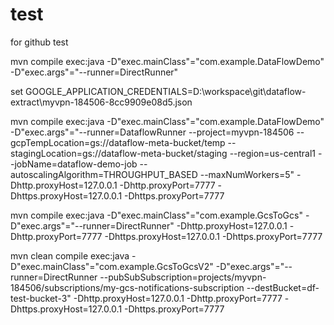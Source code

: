 # test
for github test

mvn compile exec:java -D"exec.mainClass"="com.example.DataFlowDemo" -D"exec.args"="--runner=DirectRunner"

set GOOGLE_APPLICATION_CREDENTIALS=D:\workspace\git\dataflow-extract\myvpn-184506-8cc9909e08d5.json

mvn compile exec:java -D"exec.mainClass"="com.example.DataFlowDemo" -D"exec.args"="--runner=DataflowRunner --project=myvpn-184506 --gcpTempLocation=gs://dataflow-meta-bucket/temp --stagingLocation=gs://dataflow-meta-bucket/staging --region=us-central1 --jobName=dataflow-demo-job --autoscalingAlgorithm=THROUGHPUT_BASED --maxNumWorkers=5" -Dhttp.proxyHost=127.0.0.1 -Dhttp.proxyPort=7777 -Dhttps.proxyHost=127.0.0.1 -Dhttps.proxyPort=7777


mvn compile exec:java -D"exec.mainClass"="com.example.GcsToGcs" -D"exec.args"="--runner=DirectRunner" -Dhttp.proxyHost=127.0.0.1 -Dhttp.proxyPort=7777 -Dhttps.proxyHost=127.0.0.1 -Dhttps.proxyPort=7777

mvn clean compile exec:java -D"exec.mainClass"="com.example.GcsToGcsV2" -D"exec.args"="--runner=DirectRunner --pubSubSubscription=projects/myvpn-184506/subscriptions/my-gcs-notifications-subscription --destBucket=df-test-bucket-3" -Dhttp.proxyHost=127.0.0.1 -Dhttp.proxyPort=7777 -Dhttps.proxyHost=127.0.0.1 -Dhttps.proxyPort=7777
